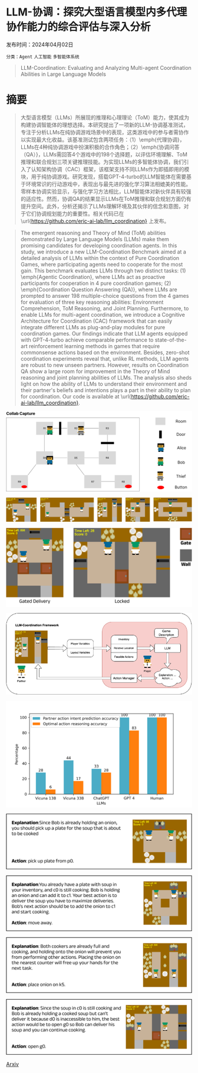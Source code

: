 # LLM-协调：探究大型语言模型内多代理协作能力的综合评估与深入分析

发布时间：2024年04月02日

`分类：Agent` `人工智能` `多智能体系统`

> LLM-Coordination: Evaluating and Analyzing Multi-agent Coordination Abilities in Large Language Models

# 摘要

> 大型语言模型（LLMs）所展现的推理和心理理论（ToM）能力，使其成为构建协调智能体的理想选择。本研究提出了一项新的LLM-协调基准测试，专注于分析LLMs在纯协调游戏场景中的表现，这类游戏中的参与者需协作以实现最大化收益。该基准测试包含两项任务：（1）\emph{代理协调}，LLMs在4种纯协调游戏中扮演积极的合作角色；（2）\emph{协调问答（QA）}，LLMs需回答4个游戏中的198个选择题，以评估环境理解、ToM推理和联合规划三项关键推理技能。为实现LLMs的多智能体协调，我们引入了认知架构协调（CAC）框架，该框架支持不同LLMs作为即插即用的模块，用于纯协调游戏。研究发现，搭载GPT-4-turbo的LLM智能体在需要基于环境常识的行动游戏中，表现出与最先进的强化学习算法相媲美的性能。零样本协调实验显示，与强化学习方法相比，LLM智能体对新伙伴具有较强的适应性。然而，协调QA的结果显示LLMs在ToM推理和联合规划方面仍有提升空间。此外，分析还揭示了LLMs理解环境及其伙伴的信念和意图，对于它们协调规划能力的重要性。相关代码已在 \url{https://github.com/eric-ai-lab/llm_coordination} 上发布。

> The emergent reasoning and Theory of Mind (ToM) abilities demonstrated by Large Language Models (LLMs) make them promising candidates for developing coordination agents. In this study, we introduce a new LLM-Coordination Benchmark aimed at a detailed analysis of LLMs within the context of Pure Coordination Games, where participating agents need to cooperate for the most gain. This benchmark evaluates LLMs through two distinct tasks: (1) \emph{Agentic Coordination}, where LLMs act as proactive participants for cooperation in 4 pure coordination games; (2) \emph{Coordination Question Answering (QA)}, where LLMs are prompted to answer 198 multiple-choice questions from the 4 games for evaluation of three key reasoning abilities: Environment Comprehension, ToM Reasoning, and Joint Planning. Furthermore, to enable LLMs for multi-agent coordination, we introduce a Cognitive Architecture for Coordination (CAC) framework that can easily integrate different LLMs as plug-and-play modules for pure coordination games. Our findings indicate that LLM agents equipped with GPT-4-turbo achieve comparable performance to state-of-the-art reinforcement learning methods in games that require commonsense actions based on the environment. Besides, zero-shot coordination experiments reveal that, unlike RL methods, LLM agents are robust to new unseen partners. However, results on Coordination QA show a large room for improvement in the Theory of Mind reasoning and joint planning abilities of LLMs. The analysis also sheds light on how the ability of LLMs to understand their environment and their partner's beliefs and intentions plays a part in their ability to plan for coordination. Our code is available at \url{https://github.com/eric-ai-lab/llm_coordination}.

![LLM-协调：探究大型语言模型内多代理协作能力的综合评估与深入分析](../../../paper_images/2310.03903/CollabCapture.png)

![LLM-协调：探究大型语言模型内多代理协作能力的综合评估与深入分析](../../../paper_images/2310.03903/overcooked_layouts.png)

![LLM-协调：探究大型语言模型内多代理协作能力的综合评估与深入分析](../../../paper_images/2310.03903/overcooked_ea_layouts.png)

![LLM-协调：探究大型语言模型内多代理协作能力的综合评估与深入分析](../../../paper_images/2310.03903/LLM-Coordination.png)

![LLM-协调：探究大型语言模型内多代理协作能力的综合评估与深入分析](../../../paper_images/2310.03903/bar_plot.png)

![LLM-协调：探究大型语言模型内多代理协作能力的综合评估与深入分析](../../../paper_images/2310.03903/Plan_Ahead.png)

![LLM-协调：探究大型语言模型内多代理协作能力的综合评估与深入分析](../../../paper_images/2310.03903/Move_Away.png)

![LLM-协调：探究大型语言模型内多代理协作能力的综合评估与深入分析](../../../paper_images/2310.03903/Correct.png)

![LLM-协调：探究大型语言模型内多代理协作能力的综合评估与深入分析](../../../paper_images/2310.03903/Open_Gate.png)

[Arxiv](https://arxiv.org/abs/2310.03903)